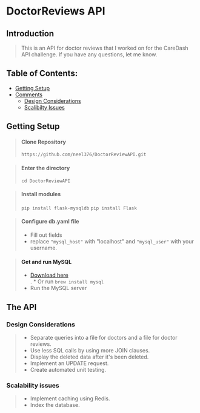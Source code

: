 # DoctorReviews API

## Introduction

> This is an API for doctor reviews that I worked on for the CareDash API challenge. If you have any questions, let me know. 

## Table of Contents:
* [Getting Setup](#setup)
* [Comments](#Comments) <br />
	* [Design Considerations](#design-considerations)
    * [Scalibilty Issues](#scalability-issues)

<a name="setup" />

## Getting Setup

> #### Clone Repository
>  ```https://github.com/neel376/DoctorReviewAPI.git```

> #### Enter the directory
>  ```cd DoctorReviewAPI```

> #### Install modules
>  ```pip install flask-mysqldb```
>  ```pip install Flask```


> #### Configure db.yaml file
> 	* Fill out fields
> 	* replace ``"mysql_host"`` with "localhost" and ``"mysql_user"`` with your username. <br/>



> #### Get and run MySQL
>	* [Download here](https://dev.mysql.com/downloads/) <br />
>.  * Or run ```brew install mysql```
>	* Run the MySQL server <br />



<a name="Comments" />

## The API

### Design Considerations
>	* Separate queries into a file for doctors and a file for doctor reviews. <br />
>	* Use less SQL calls by using more JOIN clauses. <br />
>	* Display the deleted data after it's been deleted.  <br />
>	* Implement an UPDATE request. <br />
>	* Create automated unit testing. <br />

### Scalability issues
>	* Implement caching using Redis. <br />
>	* Index the database. <br />






